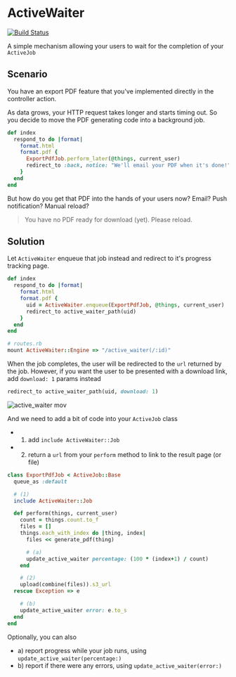 # ActiveWaiter

[![Build Status](https://travis-ci.org/choonkeat/active_waiter.svg?branch=master)](https://travis-ci.org/choonkeat/active_waiter)

A simple mechanism allowing your users to wait for the completion of your `ActiveJob`

## Scenario

You have an export PDF feature that you've implemented directly in the controller action.

As data grows, your HTTP request takes longer and starts timing out. So you decide to move the PDF generating code into a background job.

``` ruby
def index
  respond_to do |format|
    format.html
    format.pdf {
      ExportPdfJob.perform_later(@things, current_user)
      redirect_to :back, notice: "We'll email your PDF when it's done!"
    }
  end
end
```


But how do you get that PDF into the hands of your users now? Email? Push notification? Manual reload?

> You have no PDF ready for download (yet). Please reload.


## Solution

Let `ActiveWaiter` enqueue that job instead and redirect to it's progress tracking page.

``` ruby
def index
  respond_to do |format|
    format.html
    format.pdf {
      uid = ActiveWaiter.enqueue(ExportPdfJob, @things, current_user)
      redirect_to active_waiter_path(uid)
    }
  end
end
```

``` ruby
# routes.rb
mount ActiveWaiter::Engine => "/active_waiter(/:id)"
```

When the job completes, the user will be redirected to the `url` returned by the job. However, if you want the user to be presented with a download link, add `download: 1` params instead

``` ruby
redirect_to active_waiter_path(uid, download: 1)
```

![active_waiter mov](https://cloud.githubusercontent.com/assets/473/7785141/c4667734-01b4-11e5-8974-3a3b00b3a4b6.gif)

And we need to add a bit of code into your `ActiveJob` class

- 1) add `include ActiveWaiter::Job`
- 2) return a `url` from your `perform` method to link to the result page (or file)

``` ruby
class ExportPdfJob < ActiveJob::Base
  queue_as :default

  # (1)
  include ActiveWaiter::Job

  def perform(things, current_user)
    count = things.count.to_f
    files = []
    things.each_with_index do |thing, index|
      files << generate_pdf(thing)

      # (a)
      update_active_waiter percentage: (100 * (index+1) / count)
    end

    # (2)
    upload(combine(files)).s3_url
  rescue Exception => e

    # (b)
    update_active_waiter error: e.to_s
  end
end
```

Optionally, you can also

- a) report progress while your job runs, using `update_active_waiter(percentage:)`
- b) report if there were any errors, using `update_active_waiter(error:)`
